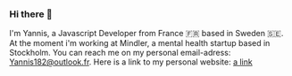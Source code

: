 ### Hi there 👋

I'm Yannis, a Javascript Developer from France 🇫🇷 based in Sweden 🇸🇪.
At the moment i'm working at Mindler, a mental health startup based in Stockholm.
You can reach me on my personal email-adress: Yannis182@outlook.fr.
Here is a link to my personal website: [a link](https://yannis.dev/)

<!--
**etherean06/etherean06** is a ✨ _special_ ✨ repository because its `README.md` (this file) appears on your GitHub profile.

